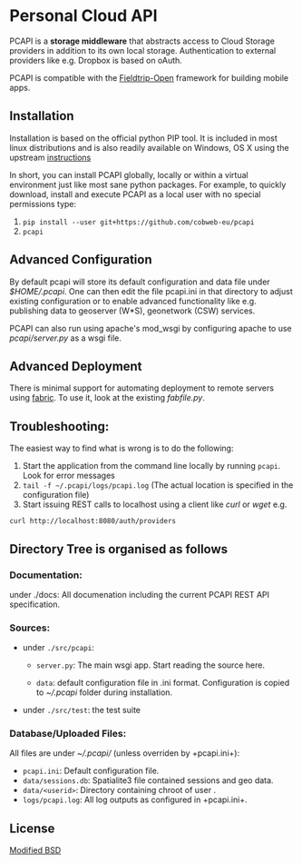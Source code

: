 Personal Cloud API
==================

PCAPI is a **storage middleware** that abstracts access to Cloud Storage providers in addition to its own local storage. Authentication to external providers like e.g. Dropbox is based on oAuth.

PCAPI is compatible with the [Fieldtrip-Open](https://github.com/cobweb-eu/fieldtrip-open) framework for building mobile apps.

Installation
------------
Installation is based on the official python PIP tool. It is included in most linux distributions and is also readily available on Windows, OS X using the upstream [instructions](https://pip.pypa.io/en/latest/installing.html)

In short, you can install PCAPI globally, locally or within  a virtual environment just like most sane python packages. For example, to quickly download, install and execute PCAPI as a local user with no special permissions type:

1. `pip install --user git+https://github.com/cobweb-eu/pcapi`
2. `pcapi`

Advanced Configuration
----------------------

By default pcapi will store its default configuration and data file under *$HOME/.pcapi*. One can then edit the file pcapi.ini in that directory to adjust existing configuration or to enable advanced functionality like e.g. publishing data to geoserver (W*S), geonetwork (CSW) services.

PCAPI can also run using apache's mod_wsgi by configuring apache to use *pcapi/server.py* as a wsgi file.

Advanced Deployment
-------------------

There is minimal support for automating deployment to remote servers using [fabric](http://www.fabfile.org). To use it, look at the existing *fabfile.py*.

Troubleshooting:
----------------

The easiest way to find what is wrong is to do the following:

1. Start the application from the command line locally by running `pcapi`. Look for error messages
2. `tail -f ~/.pcapi/logs/pcapi.log` (The actual location is specified in the configuration file)
3. Start issuing REST calls to localhost using a client like *curl* or *wget* e.g.

`curl http://localhost:8080/auth/providers`



Directory Tree is organised as follows
--------------------------------------

### Documentation:

under ./docs:
	All documenation including the current PCAPI REST API specification.

### Sources:

* under `./src/pcapi`:
	* `server.py`: The main wsgi app. Start reading the source here.

	* `data`: default configuration file in .ini format. Configuration is copied to *~/.pcapi* folder during installation.
* under `./src/test`: the test suite

### Database/Uploaded Files:

All files are under *~/.pcapi/* (unless overriden by +pcapi.ini+):

* `pcapi.ini`:
	        Default configuration file.
* `data/sessions.db`:
	        Spatialite3 file contained sessions and geo data.
* `data/<userid>`:
		Directory containing chroot of user <userid>.
* `logs/pcapi.log`: 
      		All log outputs as configured in +pcapi.ini+.

License
-------

[Modified BSD](./LICENSE)

